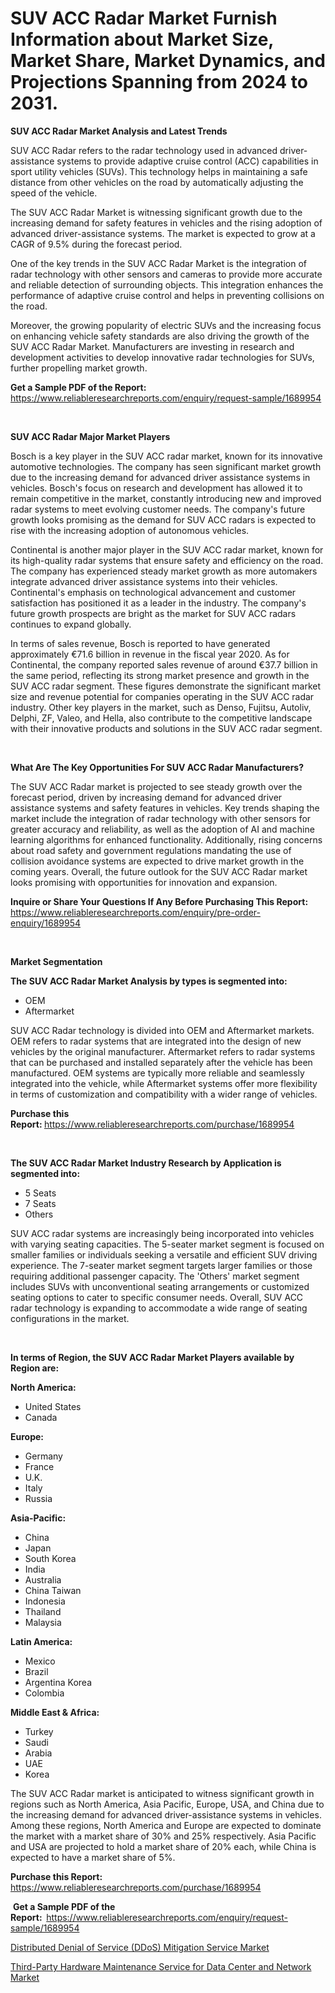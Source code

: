 <p><h1>SUV ACC Radar Market Furnish Information about Market Size, Market Share, Market Dynamics, and Projections Spanning from 2024 to 2031.</h1></p><p><strong>SUV ACC Radar Market Analysis and Latest Trends</strong></p>
<p><p>SUV ACC Radar refers to the radar technology used in advanced driver-assistance systems to provide adaptive cruise control (ACC) capabilities in sport utility vehicles (SUVs). This technology helps in maintaining a safe distance from other vehicles on the road by automatically adjusting the speed of the vehicle.</p><p>The SUV ACC Radar Market is witnessing significant growth due to the increasing demand for safety features in vehicles and the rising adoption of advanced driver-assistance systems. The market is expected to grow at a CAGR of 9.5% during the forecast period.</p><p>One of the key trends in the SUV ACC Radar Market is the integration of radar technology with other sensors and cameras to provide more accurate and reliable detection of surrounding objects. This integration enhances the performance of adaptive cruise control and helps in preventing collisions on the road.</p><p>Moreover, the growing popularity of electric SUVs and the increasing focus on enhancing vehicle safety standards are also driving the growth of the SUV ACC Radar Market. Manufacturers are investing in research and development activities to develop innovative radar technologies for SUVs, further propelling market growth.</p></p>
<p><strong>Get a Sample PDF of the Report:&nbsp;</strong> <a href="https://www.reliableresearchreports.com/enquiry/request-sample/1689954">https://www.reliableresearchreports.com/enquiry/request-sample/1689954</a></p>
<p>&nbsp;</p>
<p><strong>SUV ACC Radar Major Market Players</strong></p>
<p><p>Bosch is a key player in the SUV ACC radar market, known for its innovative automotive technologies. The company has seen significant market growth due to the increasing demand for advanced driver assistance systems in vehicles. Bosch's focus on research and development has allowed it to remain competitive in the market, constantly introducing new and improved radar systems to meet evolving customer needs. The company's future growth looks promising as the demand for SUV ACC radars is expected to rise with the increasing adoption of autonomous vehicles.</p><p>Continental is another major player in the SUV ACC radar market, known for its high-quality radar systems that ensure safety and efficiency on the road. The company has experienced steady market growth as more automakers integrate advanced driver assistance systems into their vehicles. Continental's emphasis on technological advancement and customer satisfaction has positioned it as a leader in the industry. The company's future growth prospects are bright as the market for SUV ACC radars continues to expand globally.</p><p>In terms of sales revenue, Bosch is reported to have generated approximately €71.6 billion in revenue in the fiscal year 2020. As for Continental, the company reported sales revenue of around €37.7 billion in the same period, reflecting its strong market presence and growth in the SUV ACC radar segment. These figures demonstrate the significant market size and revenue potential for companies operating in the SUV ACC radar industry. Other key players in the market, such as Denso, Fujitsu, Autoliv, Delphi, ZF, Valeo, and Hella, also contribute to the competitive landscape with their innovative products and solutions in the SUV ACC radar segment.</p></p>
<p>&nbsp;</p>
<p><strong>What Are The Key Opportunities For SUV ACC Radar Manufacturers?</strong></p>
<p><p>The SUV ACC Radar market is projected to see steady growth over the forecast period, driven by increasing demand for advanced driver assistance systems and safety features in vehicles. Key trends shaping the market include the integration of radar technology with other sensors for greater accuracy and reliability, as well as the adoption of AI and machine learning algorithms for enhanced functionality. Additionally, rising concerns about road safety and government regulations mandating the use of collision avoidance systems are expected to drive market growth in the coming years. Overall, the future outlook for the SUV ACC Radar market looks promising with opportunities for innovation and expansion.</p></p>
<p><strong>Inquire or Share Your Questions If Any Before Purchasing This Report:</strong> <a href="https://www.reliableresearchreports.com/enquiry/pre-order-enquiry/1689954">https://www.reliableresearchreports.com/enquiry/pre-order-enquiry/1689954</a></p>
<p>&nbsp;</p>
<p><strong>Market Segmentation</strong></p>
<p><strong>The SUV ACC Radar Market Analysis by types is segmented into:</strong></p>
<p><ul><li>OEM</li><li>Aftermarket</li></ul></p>
<p><p>SUV ACC Radar technology is divided into OEM and Aftermarket markets. OEM refers to radar systems that are integrated into the design of new vehicles by the original manufacturer. Aftermarket refers to radar systems that can be purchased and installed separately after the vehicle has been manufactured. OEM systems are typically more reliable and seamlessly integrated into the vehicle, while Aftermarket systems offer more flexibility in terms of customization and compatibility with a wider range of vehicles.</p></p>
<p><strong>Purchase this Report:&nbsp;</strong><a href="https://www.reliableresearchreports.com/purchase/1689954">https://www.reliableresearchreports.com/purchase/1689954</a></p>
<p>&nbsp;</p>
<p><strong>The SUV ACC Radar Market Industry Research by Application is segmented into:</strong></p>
<p><ul><li>5 Seats</li><li>7 Seats</li><li>Others</li></ul></p>
<p><p>SUV ACC radar systems are increasingly being incorporated into vehicles with varying seating capacities. The 5-seater market segment is focused on smaller families or individuals seeking a versatile and efficient SUV driving experience. The 7-seater market segment targets larger families or those requiring additional passenger capacity. The 'Others' market segment includes SUVs with unconventional seating arrangements or customized seating options to cater to specific consumer needs. Overall, SUV ACC radar technology is expanding to accommodate a wide range of seating configurations in the market.</p></p>
<p>&nbsp;</p>
<p><strong>In terms of Region, the SUV ACC Radar Market Players available by Region are:</strong></p>
<p>
    <p> <strong> North America: </strong>
        <ul>
            <li>United States</li>
            <li>Canada</li>
        </ul>
        </p> 
    <p> <strong> Europe: </strong>
        <ul>
            <li>Germany</li>
            <li>France</li>
            <li>U.K.</li>
            <li>Italy</li>
            <li>Russia</li>
        </ul>
        </p> 
    <p> <strong> Asia-Pacific: </strong>
        <ul>
            <li>China</li>
            <li>Japan</li>
            <li>South Korea</li>
            <li>India</li>
            <li>Australia</li>
            <li>China Taiwan</li>
            <li>Indonesia</li>
            <li>Thailand</li>
            <li>Malaysia</li>
        </ul>
        </p> 
    <p> <strong> Latin America: </strong>
        <ul>
            <li>Mexico</li>
            <li>Brazil</li>
            <li>Argentina Korea</li>
            <li>Colombia</li>
        </ul>
        </p> 
    <p> <strong> Middle East & Africa: </strong>
        <ul>
            <li>Turkey</li>
            <li>Saudi</li>
            <li>Arabia</li>
            <li>UAE</li>
            <li>Korea</li>
        </ul>
    </p>
    </p>
<p><p>The SUV ACC Radar market is anticipated to witness significant growth in regions such as North America, Asia Pacific, Europe, USA, and China due to the increasing demand for advanced driver-assistance systems in vehicles. Among these regions, North America and Europe are expected to dominate the market with a market share of 30% and 25% respectively. Asia Pacific and USA are projected to hold a market share of 20% each, while China is expected to have a market share of 5%.</p></p>
<p><strong>Purchase this Report: </strong><a href="https://www.reliableresearchreports.com/purchase/1689954">https://www.reliableresearchreports.com/purchase/1689954</a></p>
<p>&nbsp;<strong>Get a Sample PDF of the Report:&nbsp;&nbsp;</strong><a href="https://www.reliableresearchreports.com/enquiry/request-sample/1689954">https://www.reliableresearchreports.com/enquiry/request-sample/1689954</a></p>
<p><strong></strong></p>
<p><p><a href="https://issuu.com/reportprime-2/docs/distributed-denial-of-service-ddos-mitigation-serv">Distributed Denial of Service (DDoS) Mitigation Service Market</a></p><p><a href="https://issuu.com/reportprime-2/docs/third-party-hardware-maintenance-service-for-data-">Third-Party Hardware Maintenance Service for Data Center and Network Market</a></p></p>